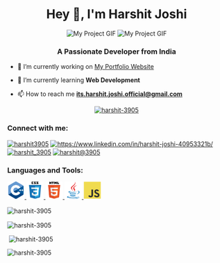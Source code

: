 <h1 align="center">Hey 👋, I'm Harshit Joshi</h1>

<p align="center"><img src="https://media.giphy.com/media/f3iwJFOVOwuy7K6FFw/giphy.gif" alt="My Project GIF" width="500" height="300">
<img src="https://media.giphy.com/media/VTtANKl0beDFQRLDTh/giphy.gif" alt="My Project GIF" width=250" height="300"></p>

<h3 align="center">A Passionate Developer from India</h3>



- 🔭 I’m currently working on [My Portfolio Website](https://github.com/Harshit-3905/Portfolio_Website.git)

- 🌱 I’m currently learning **Web Development**

- 📫 How to reach me **its.harshit.joshi.official@gmail.com**
<p align="center"> <a href="https://github.com/ryo-ma/github-profile-trophy"><img src="https://github-profile-trophy.vercel.app/?username=harshit-3905" alt="harshit-3905" /></a> </p>

<h3 align="left">Connect with me:</h3>
<p align="left">
<a href="https://twitter.com/harshit3905" target="blank"><img align="center" src="https://raw.githubusercontent.com/rahuldkjain/github-profile-readme-generator/master/src/images/icons/Social/twitter.svg" alt="harshit3905" height="30" width="40" /></a>
<a href="https://linkedin.com/in/https://www.linkedin.com/in/harshit-joshi-40953321b/" target="blank"><img align="center" src="https://raw.githubusercontent.com/rahuldkjain/github-profile-readme-generator/master/src/images/icons/Social/linked-in-alt.svg" alt="https://www.linkedin.com/in/harshit-joshi-40953321b/" height="30" width="40" /></a>
<a href="https://www.codechef.com/users/harshit_3905" target="blank"><img align="center" src="https://cdn.jsdelivr.net/npm/simple-icons@3.1.0/icons/codechef.svg" alt="harshit_3905" height="30" width="40" /></a>
<a href="https://codeforces.com/profile/harshit@3905" target="blank"><img align="center" src="https://raw.githubusercontent.com/rahuldkjain/github-profile-readme-generator/master/src/images/icons/Social/codeforces.svg" alt="harshit@3905" height="30" width="40" /></a>
</p>

<h3 align="left">Languages and Tools:</h3>
<p align="left"> <a href="https://www.w3schools.com/cpp/" target="_blank" rel="noreferrer"> <img src="https://raw.githubusercontent.com/devicons/devicon/master/icons/cplusplus/cplusplus-original.svg" alt="cplusplus" width="40" height="40"/> </a> <a href="https://www.w3schools.com/css/" target="_blank" rel="noreferrer"> <img src="https://raw.githubusercontent.com/devicons/devicon/master/icons/css3/css3-original-wordmark.svg" alt="css3" width="40" height="40"/> </a> <a href="https://www.w3.org/html/" target="_blank" rel="noreferrer"> <img src="https://raw.githubusercontent.com/devicons/devicon/master/icons/html5/html5-original-wordmark.svg" alt="html5" width="40" height="40"/> </a> <a href="https://www.java.com" target="_blank" rel="noreferrer"> <img src="https://raw.githubusercontent.com/devicons/devicon/master/icons/java/java-original.svg" alt="java" width="40" height="40"/> </a> <a href="https://developer.mozilla.org/en-US/docs/Web/JavaScript" target="_blank" rel="noreferrer"> <img src="https://raw.githubusercontent.com/devicons/devicon/master/icons/javascript/javascript-original.svg" alt="javascript" width="40" height="40"/> </a> </p>

<p><img align="center" src="https://github-readme-stats.vercel.app/api/top-langs?username=harshit-3905&show_icons=true&locale=en&layout=compact" alt="harshit-3905" /></p>
<p><img align="center" src="https://github-readme-streak-stats.herokuapp.com/?user=harshit-3905&" alt="harshit-3905" /></p>

<p>&nbsp;<img align="center" src="https://github-readme-stats.vercel.app/api?username=harshit-3905&show_icons=true&locale=en" alt="harshit-3905" /></p>

<p align="left"> <img src="https://komarev.com/ghpvc/?username=harshit-3905&label=Profile%20views&color=0e75b6&style=flat" alt="harshit-3905" /> </p>
